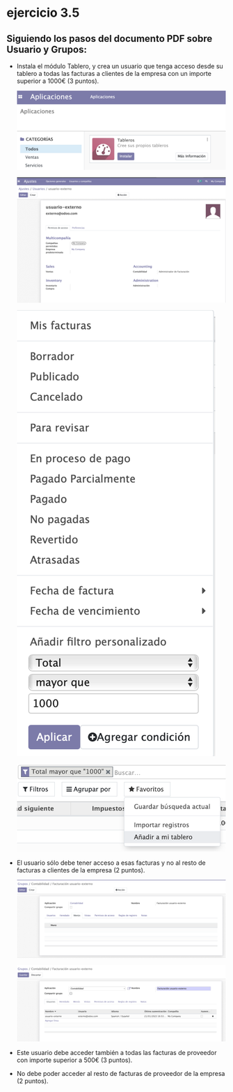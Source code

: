 # ejercicio 3.5

## Siguiendo los pasos del documento PDF sobre Usuario y Grupos:

- Instala el módulo Tablero, y crea un usuario que tenga acceso desde su tablero a todas las facturas a clientes de la empresa con un importe superior a 1000€ (3 puntos).

     ![](./assets/punto1%20actividad%203_5.png)

     ![](./assets/punto1_2%20actividad%203_5.png)

     ![](./assets/punto1_3%20actividad%203_5.png)

     ![](./assets/punto1_4%20actividad%203_5.png)


- El usuario sólo debe tener acceso a esas facturas  y no al resto de facturas a clientes de la empresa (2 puntos).

     ![](./assets/punto2%20actividad%203_5.png)

     ![](./assets/punto2_1%20actividad%203_5.png)
     

- Este usuario debe acceder también a todas las facturas de proveedor con importe superior a 500€ (3 puntos).
     

- No debe poder acceder al resto de facturas de proveedor de la empresa (2 puntos).